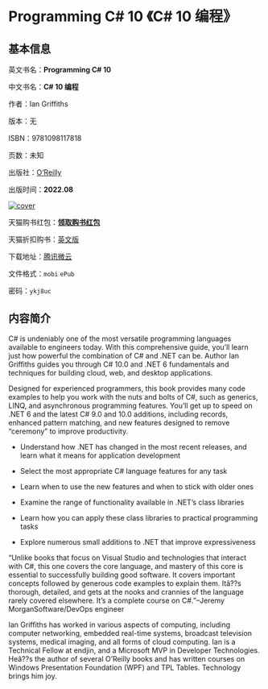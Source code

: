 # Programming C# 10 《C# 10 编程》

## 基本信息

英文书名：**Programming C# 10**

中文书名：**C# 10 编程**

作者：Ian Griffiths

版本：无

ISBN：9781098117818

页数：未知

出版社：[O’Reilly](https://www.oreilly.com/library/view/programming-c-10/9781098117801/)

出版时间：**2022.08**

<a title="点击购买正版纸质图书" target="_blank" href="https://s.click.taobao.com/H7SwiTu">
<img :src="$withBase('/images/programming_csharp_10.jpg')" alt="cover">
</a>

天猫购书红包：[**领取购书红包**](https://s.click.taobao.com/GxaFyTu)

天猫折扣购书：[英文版](https://s.click.taobao.com/H7SwiTu)

下载地址：[腾讯微云](https://share.weiyun.com/DFcE0WhC)

文件格式：`mobi` `ePub`

密码：`ykj8uc`

## 内容简介

C# is undeniably one of the most versatile programming languages available to engineers today. With this comprehensive guide, you’ll learn just how powerful the combination of C# and .NET can be. Author Ian Griffiths guides you through C# 10.0 and .NET 6 fundamentals and techniques for building cloud, web, and desktop applications.

Designed for experienced programmers, this book provides many code examples to help you work with the nuts and bolts of C#, such as generics, LINQ, and asynchronous programming features. You’ll get up to speed on .NET 6 and the latest C# 9.0 and 10.0 additions, including records, enhanced pattern matching, and new features designed to remove “ceremony” to improve productivity.

- Understand how .NET has changed in the most recent releases, and learn what it means for application development

- Select the most appropriate C# language features for any task

- Learn when to use the new features and when to stick with older ones

- Examine the range of functionality available in .NET’s class libraries

- Learn how you can apply these class libraries to practical programming tasks

- Explore numerous small additions to .NET that improve expressiveness

“Unlike books that focus on Visual Studio and technologies that interact with C#, this one covers the core language, and mastery of this core is essential to successfully building good software. It covers important concepts followed by generous code examples to explain them. Itâ??s thorough, detailed, and gets at the nooks and crannies of the language rarely covered elsewhere. It’s a complete course on C#.”–Jeremy MorganSoftware/DevOps engineer

Ian Griffiths has worked in various aspects of computing, including computer networking, embedded real-time systems, broadcast television systems, medical imaging, and all forms of cloud computing. Ian is a Technical Fellow at endjin, and a Microsoft MVP in Developer Technologies. Heâ??s the author of several O’Reilly books and has written courses on Windows Presentation Foundation (WPF) and TPL Tables. Technology brings him joy.
